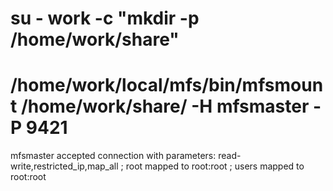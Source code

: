 
# su - work -c "mkdir -p /home/work/share"
# /home/work/local/mfs/bin/mfsmount /home/work/share/ -H mfsmaster -P 9421
mfsmaster accepted connection with parameters: read-write,restricted_ip,map_all ; root mapped to root:root ; users mapped to root:root
